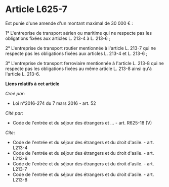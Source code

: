 # Article L625-7

Est punie d'une amende d'un montant maximal de 30 000 € : 

1° L'entreprise de transport aérien ou maritime qui ne respecte pas les obligations fixées aux articles L. 213-4 à L.
213-6 ; 

2° L'entreprise de transport routier mentionnée à l'article L. 213-7 qui ne respecte pas les obligations fixées aux articles
L. 213-4 et L. 213-6 ; 

3° L'entreprise de transport ferroviaire mentionnée à l'article L. 213-8 qui ne respecte pas les obligations fixées au même
article L. 213-8 ainsi qu'à l'article L. 213-6.

**Liens relatifs à cet article**

_Créé par_:

  - Loi n°2016-274 du 7 mars 2016 - art. 52

_Cité par_:

  - Code de l'entrée et du séjour des étrangers et ... - art. R625-18 (V)

_Cite_:

  - Code de l'entrée et du séjour des étrangers et du droit d'asile. - art. L213-4
  - Code de l'entrée et du séjour des étrangers et du droit d'asile. - art. L213-6
  - Code de l'entrée et du séjour des étrangers et du droit d'asile. - art. L213-7
  - Code de l'entrée et du séjour des étrangers et du droit d'asile. - art. L213-8
